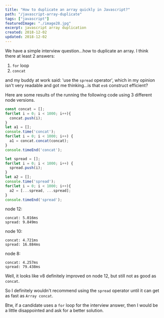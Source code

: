 ```yaml
---
title: "How to duplicate an array quickly in Javascript?"
path: "/javascript-array-duplicate"
tags: ["javascript"]
featuredImage: "./image28.jpg"
excerpt: javascript array duplication
created: 2018-12-02
updated: 2018-12-02
---
```


We have a simple interview question...how to duplicate an array.  I think there at least 2 answers:
1. `for` loop
2. `concat`
  
and my buddy at work said: 'use the `spread` operator', which in my opinion isn't very readable and got me thinking...is that `es6` construct efficient?

Here are some results of the running the following code using 3 different node versions.
```javascript
const concat = [];
for(let i = 0; i < 1000; i++){
  concat.push(i);
}
let a1 = [];
console.time('concat');
for(let i = 0; i < 1000; i++) {
  a1 = concat.concat(concat);
}
console.timeEnd('concat');

let spread = [];
for(let i = 0; i < 1000; i++) {
  spread.push(i);
}
let a2 = [];
console.time('spread');
for(let i = 0; i < 1000; i++){
  a2 = [...spread, ...spread];
}
console.timeEnd('spread');
```
node 12:
```
concat: 5.016ms
spread: 9.849ms
```
node 10:
```
concat: 4.721ms
spread: 16.884ms
```
node 8:
```
concat: 4.257ms
spread: 79.438ms
```

Well, it looks like v8 definitely improved on node 12, but still not as good as `concat`.

So I definitely wouldn't recommend using the `spread` operator until it can get as fast as `Array concat`.

Btw, if a candidate uses a `for` loop for the interview answer, then I would be a little disappointed and ask for a better solution.
